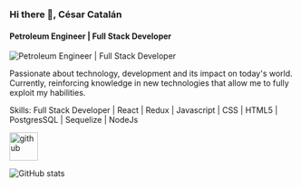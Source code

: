 ### Hi there 👋, César Catalán
#### Petroleum Engineer | Full Stack Developer
![Petroleum Engineer | Full Stack Developer](https://res.cloudinary.com/findbookcloud/image/upload/v1661974935/samples/landscapes/untitled_lqlqwx.png)

Passionate about technology, development and its impact on today's world. Currently, reinforcing knowledge in new technologies that allow me to fully exploit my habilities.

Skills: Full Stack Developer | React | Redux | Javascript | CSS | HTML5 | PostgresSQL | Sequelize | NodeJs



[<img src="https://raw.githubusercontent.com/danielcranney/readme-generator/main/public/icons/socials/github-dark.svg" width="50" height="50" alt='github'>](https://github.com/catalancesar)  [<mg src="https://raw.githubusercontent.com/danielcranney/readme-generator/main/public/icons/socials/linkedin.svg" width="50" height="50" alt='linkedin'>](https://www.linkedin.com/in/cesarcatalancantillo/)  

![GitHub stats](https://github-readme-stats.vercel.app/api?username=catalancesar&show_icons=true)  



<!--
**catalancesar/catalancesar** is a ✨ _special_ ✨ repository because its `README.md` (this file) appears on your GitHub profile.

Here are some ideas to get you started:

- 🔭 I’m currently working on ...
- 🌱 I’m currently learning ...
- 👯 I’m looking to collaborate on ...
- 🤔 I’m looking for help with ...
- 💬 Ask me about ...
- 📫 How to reach me: ...
- 😄 Pronouns: ...
- ⚡ Fun fact: ...
-->
